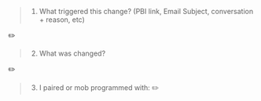 <!-- If you added any custom badges, please ensure you have added them to the Badge Library -->
<!-- https://github.com/SSWConsulting/SSW.People.Profiles/wiki/Badge-Library -->

> 1. What triggered this change? (PBI link, Email Subject, conversation + reason, etc)

✏️

> 2. What was changed?

✏️

> 3. I paired or mob programmed with: <!-- list names or remove if not relevant -->
✏️ 
<!-- E.g.  I paired or mob programmed with: @gordonbeeming and @sethdailyssw -->

<!-- 
Check out the relevant rules
- https://www.ssw.com.au/rules/use-pull-request-templates-to-communicate-expectations/
- https://www.ssw.com.au/rules/rules-to-better-pull-requests
- https://www.ssw.com.au/rules/write-a-good-pull-request
- https://www.ssw.com.au/rules/over-the-shoulder-prs 
- https://www.ssw.com.au/rules/do-you-use-co-creation-patterns
-->

